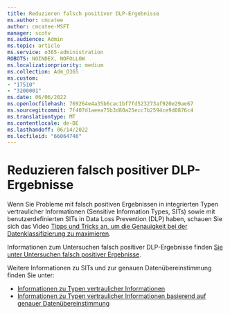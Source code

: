 ```yaml
---
title: Reduzieren falsch positiver DLP-Ergebnisse
ms.author: cmcatee
author: cmcatee-MSFT
manager: scotv
ms.audience: Admin
ms.topic: article
ms.service: o365-administration
ROBOTS: NOINDEX, NOFOLLOW
ms.localizationpriority: medium
ms.collection: Adm_O365
ms.custom:
- "17510"
- "3200001"
ms.date: 06/06/2022
ms.openlocfilehash: 769264e4a35b6cac1bf7fd523273af920e29ae67
ms.sourcegitcommit: 7f407d1aeea75b3d80a25ecc7b2594ce9d0876c4
ms.translationtype: MT
ms.contentlocale: de-DE
ms.lasthandoff: 06/14/2022
ms.locfileid: "66064746"
---
```

# <a name="reduce-dlp-false-positives"></a>Reduzieren falsch positiver DLP-Ergebnisse

Wenn Sie Probleme mit falsch positiven Ergebnissen in integrierten Typen vertraulicher Informationen (Sensitive Information Types, SITs) sowie mit benutzerdefinierten SITs in Data Loss Prevention (DLP) haben, schauen Sie sich das Video [Tipps und Tricks an, um die Genauigkeit bei der Datenklassifizierung zu maximieren](https://www.microsoft.com/videoplayer/embed/RE4XUcD).

Informationen zum Untersuchen falsch positiver DLP-Ergebnisse finden [Sie unter Untersuchen falsch positiver Ergebnisse](https://docs.microsoft.com/microsoft-365/compliance/create-test-tune-dlp-policy#investigate-false-positives).

Weitere Informationen zu SITs und zur genauen Datenübereinstimmung finden Sie unter:

- [Informationen zu Typen vertraulicher Informationen](https://docs.microsoft.com/microsoft-365/compliance/sensitive-information-type-learn-about)
- [Informationen zu Typen vertraulicher Informationen basierend auf genauer Datenübereinstimmung](https://docs.microsoft.com/microsoft-365/compliance/sit-learn-about-exact-data-match-based-sits)